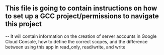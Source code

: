 ## This file is going to contain instructions on how to set up a GCC project/permissions to navigate this project

-- It will contain information on the creation of server accounts in Google Cloud Console, how to define the correct scopes, and the difference between using this app in read_only, read/write, and write